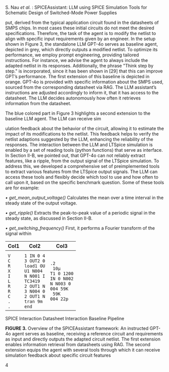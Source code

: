 S. Nau _et al._ : SPICEAssistant: LLM using SPICE Simulation Tools for Schematic Design of Switched-Mode Power Supplies



put, derived from the typical application circuit found in the
datasheets of SMPS chips. In most cases these initial circuits
do not meet the desired specifications. Therefore, the task of
the agent is to modify the netlist to align with specific input
requirements given by an engineer.
In the setup shown in Figure 3, the standalone LLM GPT-4o
serves as baseline agent, depicted in grey, which directly outputs a modified netlist. To optimize its performance, we employ prompt engineering, providing tailored instructions. For
instance, we advise the agent to always include the adapted
netlist in its responses. Additionally, the phrase "Think step
by step." is incorporated, since it has been shown in [29] that
this can improve GPT’s performance.
The first extension of this baseline is depicted in orange.
GPT-4o is provided with specific information about the
SMPS used, sourced from the corresponding datasheet via
RAG. The LLM assistant’s instructions are adjusted accordingly to inform it, that it has access to the datasheet. The LLM
decides autonomously how often it retrieves information from
the datasheet.

The blue colored part in Figure 3 highlights a second extension to the baseline LLM agent. The LLM can receive sim


ulation feedback about the behavior of the circuit, allowing
it to estimate the impact of its modifications to the netlist.
This feedback helps to verify the netlist adaptions suggested
by the LLM, enhancing the reliability of the responses. The
interaction between the LLM and LTSpice simulation is enabled by a set of reading tools (python functions) that serve as
interface. In Section II-B, we pointed out, that GPT-4o can not
reliably extract features, like a ripple, from the output signal
of the LTSpice simulation. To address this, we developed a
comprehensive set of preimplemented tools to extract various features from the LTSpice output signals. The LLM can
access these tools and flexibly decide which tool to use and
how often to call upon it, based on the specific benchmark
question. Some of these tools are for example:


_•_ _get_mean_output_voltage()_
Calculates the mean over a time interval in the steady
state of the output voltage.

_•_ _get_ripple()_
Extracts the peak-to-peak value of a periodic signal in
the steady state, as discussed in Section II-B.

_•_ _get_switching_frequency()_
First, it performs a Fourier transform of the signal within












|Col1|Col2|Col3|
|---|---|---|
||||
|`V`<br>`C`<br>`R`<br>`X`<br>`I`<br>`L`<br>`R`<br>`R`<br>`C`<br>`.`<br>`.`|`1 IN 0 4`<br>`3 OUT2 0`<br>`load1 OU`<br>`U1 N004`<br>`N N001 I`<br>`TC3419`<br>`2 OUT1 N`<br>`3 N004 0`<br>`2 OUT1 N`<br>`tran 9m`<br>`end`|`.2`<br>` 10µ`<br>`T1 0 1200`<br>`IN 0 N002`<br>`N N003 0`<br>`004 59K`<br>` 59K`<br>`004 22p`|

























SPICE Interaction Datasheet Interaction Baseline Pipeline


**FIGURE 3.** Overview of the SPICEAssistant framework: An instructed GPT-4o agent serves as baseline, receiving a reference circuit and requirements as
input and directly outputs the adapted circuit netlist. The first extension enables information retrieval from datasheets using RAG. The second extension
equips the agent with several tools through which it can receive simulation feedback about specific circuit features


4


